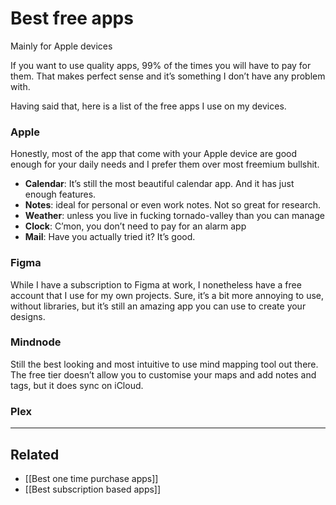 # Best free apps 

Mainly for Apple devices

If you want to use quality apps, 99% of the times you will have to pay for them. That makes perfect sense and it’s something I don’t have any problem with. 

Having said that, here is a list of the free apps I use on my devices. 

### Apple 
Honestly, most of the app that come with your Apple device are good enough for your daily needs and I prefer them over most freemium bullshit.

- **Calendar**: It’s still the most beautiful calendar app. And it has just enough features.
- **Notes**: ideal for personal or even work notes. Not so great for research.
- **Weather**: unless you live in fucking tornado-valley than you can manage 
- **Clock**: C’mon, you don’t need to pay for an alarm app
- **Mail**: Have you actually tried it? It’s good. 

### Figma 
While I have a subscription to Figma at work, I nonetheless have a free account that I use for my own projects. Sure, it’s a bit more annoying to use, without libraries, but it’s still an amazing app you can use to create your designs. 

### Mindnode
Still the best looking and most intuitive to use mind mapping tool out there. The free tier doesn’t allow you to customise your maps and add notes and tags, but it does sync on iCloud.

### Plex

- - -
## Related
- [[Best one time purchase apps]]
- [[Best subscription based apps]]

 